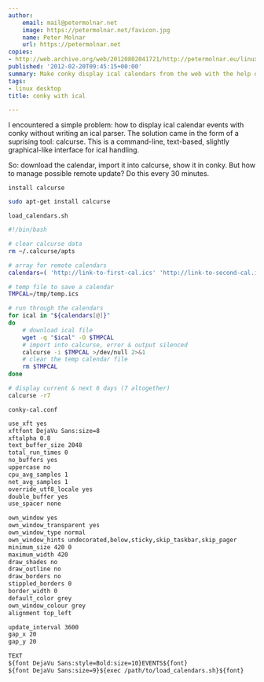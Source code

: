```yaml
---
author:
    email: mail@petermolnar.net
    image: https://petermolnar.net/favicon.jpg
    name: Peter Molnar
    url: https://petermolnar.net
copies:
- http://web.archive.org/web/20120802041721/http://petermolnar.eu/linux-tech-coding/conky-with-ical/
published: '2012-02-20T09:45:15+00:00'
summary: Make conky display ical calendars from the web with the help of calcurse.
tags:
- linux desktop
title: conky with ical

---
```


I encountered a simple problem: how to display ical calendar events with
conky without writing an ical parser. The solution came in the form of a
suprising tool: calcurse. This is a command-line, text-based, slightly
graphical-like interface for ical handling.

So: download the calendar, import it into calcurse, show it in conky.
But how to manage possible remote update? Do this every 30 minutes.

`install calcurse`

```bash
sudo apt-get install calcurse
```

`load_calendars.sh`

```bash
#!/bin/bash

# clear calcurse data
rm ~/.calcurse/apts

# array for remote calendars
calendars=( 'http://link-to-first-cal.ics' 'http://link-to-second-cal.ics' 'and so on' );

# temp file to save a calendar
TMPCAL=/tmp/temp.ics

# run through the calendars
for ical in "${calendars[@]}"
do
    # download ical file
    wget -q "$ical" -O $TMPCAL
    # import into calcurse, error & output silenced
    calcurse -i $TMPCAL >/dev/null 2>&1
    # clear the temp calendar file
    rm $TMPCAL
done

# display current & next 6 days (7 altogether)
calcurse -r7
```

`conky-cal.conf`

```apache
use_xft yes
xftfont DejaVu Sans:size=8
xftalpha 0.8
text_buffer_size 2048
total_run_times 0
no_buffers yes
uppercase no
cpu_avg_samples 1
net_avg_samples 1
override_utf8_locale yes
double_buffer yes
use_spacer none

own_window yes
own_window_transparent yes
own_window_type normal
own_window_hints undecorated,below,sticky,skip_taskbar,skip_pager
minimum_size 420 0
maximum_width 420
draw_shades no
draw_outline no
draw_borders no
stippled_borders 0
border_width 0
default_color grey
own_window_colour grey
alignment top_left

update_interval 3600
gap_x 20
gap_y 20

TEXT
${font DejaVu Sans:style=Bold:size=10}EVENTS${font}
${font DejaVu Sans:size=9}${exec /path/to/load_calendars.sh}${font}
```